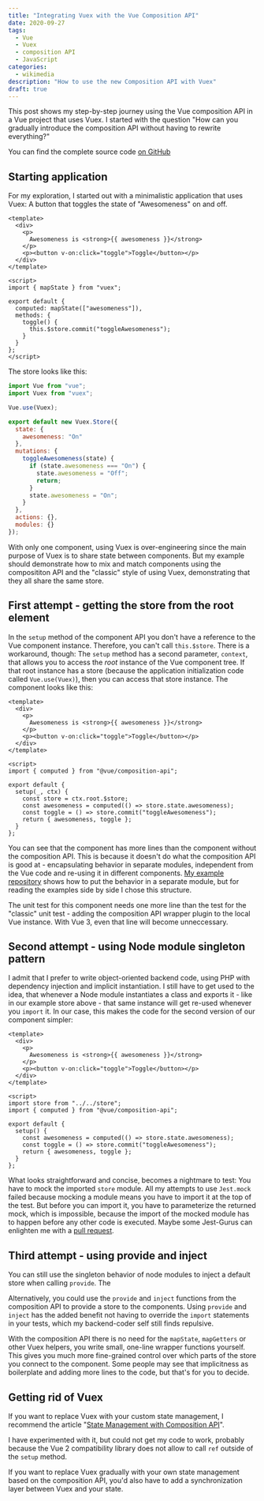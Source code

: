 ```yaml
---
title: "Integrating Vuex with the Vue Composition API"
date: 2020-09-27
tags:
  - Vue
  - Vuex
  - composition API
  - JavaScript
categories:
  - wikimedia
description: "How to use the new Composition API with Vuex"
draft: true
---
```

This post shows my step-by-step journey using the Vue composition API in a
Vue project that uses Vuex. I started with the question "How can you
gradually introduce the composition API without having to rewrite
everything?"

<!--more-->

You can find the complete source code [on
GitHub](https://github.com/gbirke/vuex-composition-doodle)

## Starting application
For my exploration, I started out with a minimalistic application
that uses Vuex: A button that toggles the state of "Awesomeness" on and
off. 

```vue
<template>
  <div>
    <p>
      Awesomeness is <strong>{{ awesomeness }}</strong>
    </p>
    <p><button v-on:click="toggle">Toggle</button></p>
  </div>
</template>

<script>
import { mapState } from "vuex";

export default {
  computed: mapState(["awesomeness"]),
  methods: {
    toggle() {
      this.$store.commit("toggleAwesomeness");
    }
  }
};
</script>
```

The store looks like this:

```javascript
import Vue from "vue";
import Vuex from "vuex";

Vue.use(Vuex);

export default new Vuex.Store({
  state: {
    awesomeness: "On"
  },
  mutations: {
    toggleAwesomeness(state) {
      if (state.awesomeness === "On") {
        state.awesomeness = "Off";
        return;
      }
      state.awesomeness = "On";
    }
  },
  actions: {},
  modules: {}
});
```

With only one component, using Vuex is over-engineering since the main
purpose of Vuex is to share state between components. But my example
should demonstrate how to mix and match components using the composititon
API and the "classic" style of using Vuex, demonstrating that they all
share the same store.


## First attempt - getting the store from the root element

In the `setup` method of the component API you don't have a reference to
the Vue component instance. Therefore, you can't call `this.$store`. There
is a workaround, though: The `setup` method has a second parameter,
`context`, that allows you to access the *root* instance of the Vue
component tree. If that root instance has a store (because the application
initialization code called `Vue.use(Vuex)`), then you can access that
store instance. The component looks like this:

```vue
<template>
  <div>
    <p>
      Awesomeness is <strong>{{ awesomeness }}</strong>
    </p>
    <p><button v-on:click="toggle">Toggle</button></p>
  </div>
</template>

<script>
import { computed } from "@vue/composition-api";

export default {
  setup(_, ctx) {
  	const store = ctx.root.$store;
    const awesomeness = computed(() => store.state.awesomeness);
  	const toggle = () => store.commit("toggleAwesomeness");
  	return { awesomeness, toggle };
  }
};
```

You can see that the component has more lines than the component
without the composition API. This is because it doesn't do what the
composition API is good at - encapsulating behavior in separate modules,
independent from the Vue code and re-using it in different components. [My
example repository](https://github.com/gbirke/vuex-composition-doodle)
shows how to put the behavior in a separate module, but for reading the
examples side by side I chose this structure.

The unit test for this component needs one more line than the test for the
"classic" unit test - adding the composition API wrapper plugin to the
local Vue instance. With Vue 3, even that line will become unneccessary. 


## Second attempt - using Node module singleton pattern

I admit that I prefer to write object-oriented backend code, using PHP with
dependency injection and implicit instantiation. I still have to get used
to the idea, that whenever a Node module instantiates a class and exports it -
like in our example store above - that same instance will get re-used
whenever you `import` it. In our case, this makes the code for the second
version of our component simpler:

```vue
<template>
  <div>
    <p>
      Awesomeness is <strong>{{ awesomeness }}</strong>
    </p>
    <p><button v-on:click="toggle">Toggle</button></p>
  </div>
</template>

<script>
import store from "../../store";
import { computed } from "@vue/composition-api";

export default {
  setup() {
    const awesomeness = computed(() => store.state.awesomeness);
  	const toggle = () => store.commit("toggleAwesomeness");
  	return { awesomeness, toggle };
  }
};
```

What looks straightforward and concise, becomes a nightmare to test: You
have to mock the imported `store` module. All my attempts to use `Jest.mock` failed
because mocking a module means you have to import it at the top of the
test. But before you can import it, you have to parameterize
the returned mock, which is impossible, because the import of the mocked
module has to happen before any other code is executed. Maybe some
Jest-Gurus can enlighten me with a [pull
request](https://github.com/gbirke/vuex-composition-doodle).

## Third attempt - using provide and inject
You can still use the singleton behavior of node modules to inject a
default store when calling `provide`. The  

Alternatively, you could use the `provide` and
`inject` functions from the composition API to provide a store to the
components. Using `provide` and `inject` has the added benefit not having
to override the `import` statements in your tests, which my backend-coder
self still finds repulsive.

With the composition API there is no need for the `mapState`,
`mapGetters` or other Vuex helpers, you write small, one-line wrapper
functions yourself. This gives you much more fine-grained
control over which parts of the store you connect to the component. Some
people may see that implicitness as boilerplate and adding more lines to
the code, but that's for you to decide.

## Getting rid of Vuex

If you want to replace Vuex with your custom state management, I recommend
the article "[State Management with Composition
API](https://vueschool.io/articles/vuejs-tutorials/state-management-with-composition-api/)".

I have experimented with it, but could not get my code to work, probably
because the Vue 2 compatibility library does not allow to call `ref`
outside of the `setup` method.

If you want to replace Vuex gradually with your own state management based
on the composition API, you'd also have to add a synchronization layer
between Vuex and your state.


